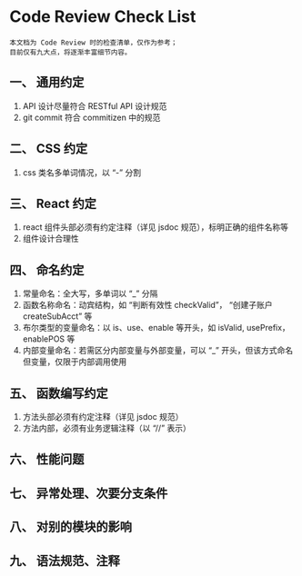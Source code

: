 # Code Review Check List

```text
本文档为 Code Review 时的检查清单，仅作为参考；
目前仅有九大点，将逐渐丰富细节内容。
```

## 一、 通用约定

1. API 设计尽量符合 RESTful API 设计规范
2. git commit 符合 commitizen 中的规范

## 二、 CSS 约定

1. css 类名多单词情况，以 “-” 分割

## 三、 React 约定

1. react 组件头部必须有约定注释（详见 jsdoc 规范），标明正确的组件名称等
2. 组件设计合理性

## 四、 命名约定

1. 常量命名：全大写，多单词以 “_” 分隔
1. 函数名称命名：动宾结构，如 “判断有效性 checkValid”， “创建子账户 createSubAcct” 等
1. 布尔类型的变量命名：以 is、use、enable 等开头，如 isValid, usePrefix，enablePOS 等
1. 内部变量命名：若需区分内部变量与外部变量，可以 “_” 开头，但该方式命名但变量，仅限于内部调用使用

## 五、 函数编写约定

1. 方法头部必须有约定注释（详见 jsdoc 规范）
1. 方法内部，必须有业务逻辑注释（以 “//” 表示）

## 六、 性能问题

## 七、 异常处理、次要分支条件

## 八、 对别的模块的影响

## 九、 语法规范、注释
